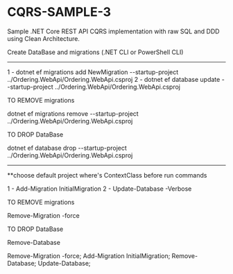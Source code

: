# CQRS-SAMPLE-3
Sample .NET Core REST API CQRS implementation with raw SQL and DDD using Clean Architecture.



Create DataBase and migrations (.NET CLI or PowerShell CLI)

-------------------------------------------

1 - dotnet ef migrations add NewMigration --startup-project ../Ordering.WebApi/Ordering.WebApi.csproj
2 - dotnet ef database update --startup-project ../Ordering.WebApi/Ordering.WebApi.csproj

TO REMOVE migrations

dotnet ef migrations remove --startup-project ../Ordering.WebApi/Ordering.WebApi.csproj


TO DROP DataBase

dotnet ef database drop --startup-project ../Ordering.WebApi/Ordering.WebApi.csproj


-------------------------------------------

**choose default project where's ContextClass before run commands

1 - Add-Migration InitialMigration
2 - Update-Database -Verbose

TO REMOVE migrations

Remove-Migration -force


TO DROP DataBase

Remove-Database


Remove-Migration -force; Add-Migration InitialMigration; Remove-Database; Update-Database;



